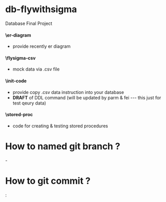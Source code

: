 # db-flywithsigma
Database Final Project

#### \er-diagram 
* provide recently er diagram
#### \flysigma-csv
* mock data via .csv file
#### \init-code
* provide copy .csv data instruction into your database
* **DRAFT** of DDL command (will be updated by parm & fei --- this just for test qeury data)
#### \stored-proc
* code for creating & testing stored procedures

# How to named git branch ?
<yourname>-<yourtask>

# How to git commit ?
<yourname>: <description>
